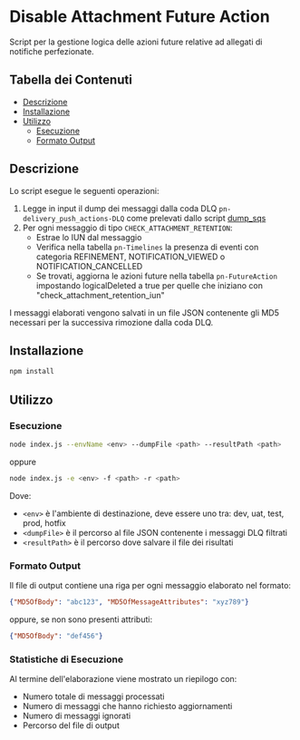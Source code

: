 # Disable Attachment Future Action

Script per la gestione logica delle azioni future relative ad allegati di notifiche perfezionate.

## Tabella dei Contenuti

* [Descrizione](#descrizione)
* [Installazione](#installazione)
* [Utilizzo](#utilizzo)
  * [Esecuzione](#esecuzione)
  * [Formato Output](#formato-output)

## Descrizione

Lo script esegue le seguenti operazioni:

1. Legge in input il dump dei messaggi dalla coda DLQ `pn-delivery_push_actions-DLQ` come prelevati dallo script [dump_sqs](https://github.com/pagopa/pn-troubleshooting/tree/main/dump_sqs)
2. Per ogni messaggio di tipo `CHECK_ATTACHMENT_RETENTION`:
   - Estrae lo IUN dal messaggio
   - Verifica nella tabella `pn-Timelines` la presenza di eventi con categoria REFINEMENT, NOTIFICATION_VIEWED o NOTIFICATION_CANCELLED
   - Se trovati, aggiorna le azioni future nella tabella `pn-FutureAction` impostando logicalDeleted a true per quelle che iniziano con "check_attachment_retention_iun"

I messaggi elaborati vengono salvati in un file JSON contenente gli MD5 necessari per la successiva rimozione dalla coda DLQ.

## Installazione

```bash
npm install
```
## Utilizzo

### Esecuzione
```bash
node index.js --envName <env> --dumpFile <path> --resultPath <path>
```
oppure
```bash
node index.js -e <env> -f <path> -r <path>
```
Dove:

- `<env>` è l'ambiente di destinazione, deve essere uno tra: dev, uat, test, prod, hotfix
- `<dumpFile>` è il percorso al file JSON contenente i messaggi DLQ filtrati
- `<resultPath>` è il percorso dove salvare il file dei risultati

### Formato Output

Il file di output contiene una riga per ogni messaggio elaborato nel formato:
```json
{"MD5OfBody": "abc123", "MD5OfMessageAttributes": "xyz789"} 
```
oppure, se non sono presenti attributi:
```json
{"MD5OfBody": "def456"}
```
### Statistiche di Esecuzione
Al termine dell'elaborazione viene mostrato un riepilogo con:

- Numero totale di messaggi processati
- Numero di messaggi che hanno richiesto aggiornamenti
- Numero di messaggi ignorati
- Percorso del file di output

